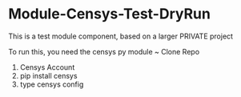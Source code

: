 # Module-Censys-Test-DryRun
This is a test module component,  based on a larger PRIVATE project 

To run this, you need the censys py module 
~ Clone Repo 

1) Censys Account
2) pip install censys
3) type censys config

